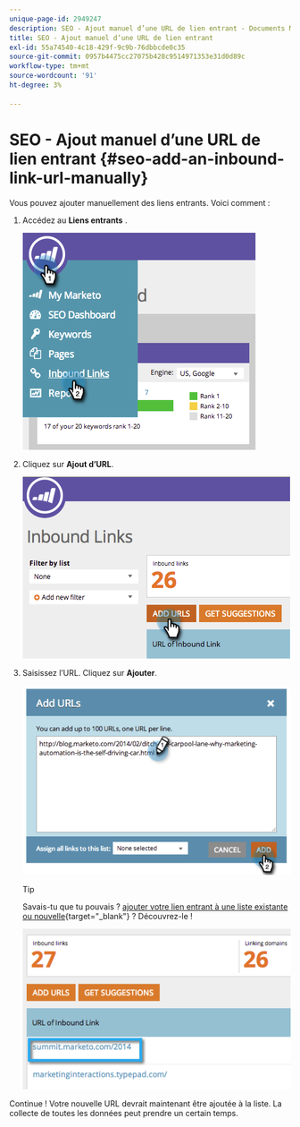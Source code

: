 ```yaml
---
unique-page-id: 2949247
description: SEO - Ajout manuel d’une URL de lien entrant - Documents Marketo - Documentation du produit
title: SEO - Ajout manuel d’une URL de lien entrant
exl-id: 55a74540-4c18-429f-9c9b-76dbbcde0c35
source-git-commit: 0957b4475cc27075b428c9514971353e31d0d89c
workflow-type: tm+mt
source-wordcount: '91'
ht-degree: 3%

---
```


# SEO - Ajout manuel d’une URL de lien entrant {#seo-add-an-inbound-link-url-manually}

Vous pouvez ajouter manuellement des liens entrants. Voici comment :

1. Accédez au **Liens entrants** .

   ![](assets/image2014-9-18-13-3a40-3a3.png)

1. Cliquez sur **Ajout d’URL**.

   ![](assets/image2014-9-18-13-3a40-3a8.png)

1. Saisissez l’URL. Cliquez sur **Ajouter**.

   ![](assets/image2014-9-18-13-3a40-3a32.png)

   >[!TIP]
   >
   >Savais-tu que tu pouvais ? [ajouter votre lien entrant à une liste existante ou nouvelle](/help/marketo/product-docs/additional-apps/seo/understanding-seo/seo-managing-lists.md){target=&quot;_blank&quot;} ? Découvrez-le ! 

   ![](assets/image2014-9-18-13-3a41-3a14.png)

Continue ! Votre nouvelle URL devrait maintenant être ajoutée à la liste. La collecte de toutes les données peut prendre un certain temps.
